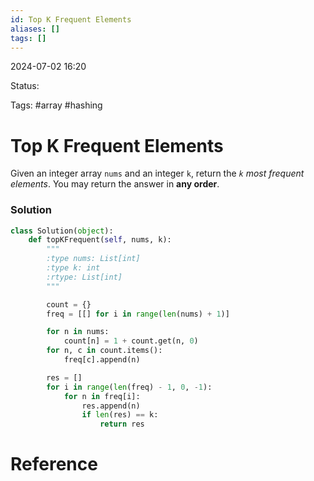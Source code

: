 ```yaml
---
id: Top K Frequent Elements
aliases: []
tags: []
---
```


2024-07-02 16:20

Status: 

Tags: #array #hashing 

# Top K Frequent Elements

Given an integer array `nums` and an integer `k`, return the *`k` most frequent elements*. You may return the answer in **any order**.
        
### Solution 

```python
class Solution(object):
    def topKFrequent(self, nums, k):
        """
        :type nums: List[int]
        :type k: int
        :rtype: List[int]
        """

        count = {}
        freq = [[] for i in range(len(nums) + 1)]

        for n in nums:
            count[n] = 1 + count.get(n, 0)
        for n, c in count.items():
            freq[c].append(n)

        res = []
        for i in range(len(freq) - 1, 0, -1):
            for n in freq[i]:
                res.append(n)
                if len(res) == k:
                    return res
```
# Reference

